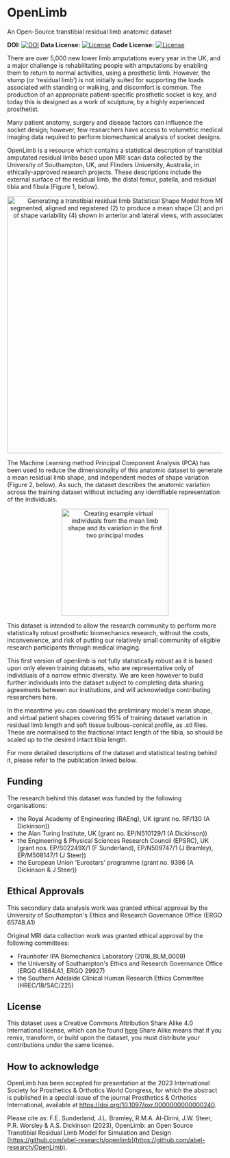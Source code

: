 # OpenLimb
An Open-Source transtibial residual limb anatomic dataset

**DOI:** [![DOI](https://img.shields.io/badge/doi-10.1097/pxr.0000000000000240-brightgreen)](https://doi.org/10.1097/pxr.0000000000000240)
**Data License:** [![License](https://img.shields.io/badge/license-CC--BY--SA--4.0-green)](../main/DATA-LICENSE)
**Code License:** [![License](https://img.shields.io/badge/license-MIT-blueviolet)](../main/CODE-LICENSE)

There are over 5,000 new lower limb amputations every year in the UK, and a major challenge is rehabilitating people with amputations by enabling them to return to normal activities, using a prosthetic limb. However, the stump (or ‘residual limb’) is not initially suited for supporting the loads associated with standing or walking, and discomfort is common. The production of an appropriate patient-specific prosthetic socket is key, and today this is designed as a work of sculpture, by a highly experienced prosthetist. 

Many patient anatomy, surgery and disease factors can influence the socket design; however, few researchers have access to volumetric medical imaging data required to perform biomechanical analysis of socket designs. 

OpenLimb is a resource which contains a statistical description of transtibial amputated residual limbs based upon MRI scan data collected by the University of Southampton, UK, and Flinders University, Australia, in ethically-approved research projects. These descriptions include the external surface of the residual limb, the distal femur, patella, and residual tibia and fibula  (Figure 1, below).

<p align="center">
  <img src="../main/abstract/Process.png" alt="Generating a transtibial residual limb Statistical Shape Model from MRI data (1), segmented, aligned and registered (2) to produce a mean shape (3) and principal modes of shape variability (4) shown in anterior and lateral views, with associated variance %" width="600"/>
</p>

The Machine Learning method Principal Component Analysis (PCA) has been used to reduce the dimensionality of this anatomic dataset to generate a mean residual limb shape, and independent modes of shape variation (Figure 2, below). As such, the dataset describes the anatomic variation across the training dataset without including any identifiable representation of the individuals.

<p align="center">
  <img src="../main/abstract/Modes1&2.png" alt="Creating example virtual individuals from the mean limb shape and its variation in the first two principal modes" width="250"/>
</p>

This dataset is intended to allow the research community to perform more statistically robust prosthetic biomechanics research, without the costs, inconvenience, and risk of putting our relatively small community of eligible research participants through medical imaging.

This first version of openlimb is not fully statistically robust as it is based upon only eleven training datasets, who are representative only of individuals of a narrow ethnic diversity. We are keen however to build further individuals into the dataset subject to completing data sharing agreements between our institutions, and will acknowledge contributing researchers here.

In the meantime you can download the preliminary model's mean shape, and virtual patient shapes covering 95% of training dataset variation in residual limb length and soft tissue bulbous-conical profile, as .stl files. These are normalised to the fractional intact length of the tibia, so should be scaled up to the desired intact tibia length.

For more detailed descriptions of the dataset and statistical testing behind it, please refer to the publication linked below.

Funding
--------

The research behind this dataset was funded by the following organisations:
- the Royal Academy of Engineering (RAEng), UK (grant no. RF/130 (A Dickinson))
- the Alan Turing Institute, UK (grant no. EP/N510129/1 (A Dickinson))
- the Engineering & Physical Sciences Research Council (EPSRC), UK (grant nos. EP/S02249X/1 (F Sunderland), EP/N509747/1 (J Bramley), EP/M508147/1 (J Steer))
- the European Union 'Eurostars' programme (grant no. 9396 (A Dickinson & J Steer))

Ethical Approvals
--------

This secondary data analysis work was granted ethical approval by the University of Southampton's Ethics and Research Governance Office (ERGO 65748.A1)

Original MRI data collection work was granted ethical approval by the following committees:
- Fraunhofer IPA Biomechanics Laboratory (2016_BLM_0009)
- the University of Southampton's Ethics and Research Governance Office (ERGO 41864.A1, ERGO 29927)
- the Southern Adelaide Clinical Human Research Ethics Committee (HREC/18/SAC/225)

License
--------

This dataset uses a Creative Commons Attribution Share Alike 4.0 International license, which can be found [here](../main/LICENSE)
Share Alike means that if you remix, transform, or build upon the dataset, you must distribute your contributions under the same license.

How to acknowledge
------------------

OpenLimb has been accepted for presentation at the 2023 International Society for Prosthetics & Orthotics World Congress, for which the abstract is published in a special issue of the journal Prosthetics & Orthotics International, available at https://doi.org/10.1097/pxr.0000000000000240. 

Please cite as:
F.E. Sunderland, J.L. Bramley, R.M.A. Al-Dirini, J.W. Steer, P.R. Worsley & A.S. Dickinson (2023), OpenLimb: an Open Source Transtibial Residual Limb Model for Simulation and Design [https://github.com/abel-research/openlimb](https://github.com/abel-research/OpenLimb).
